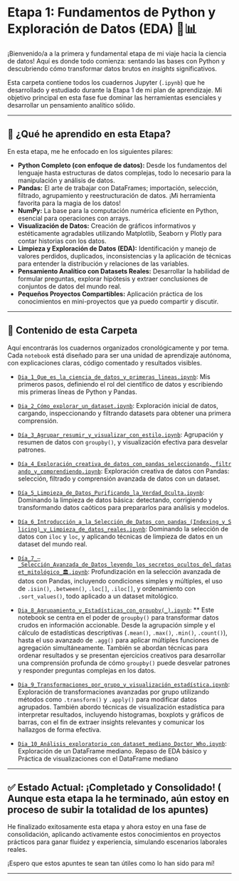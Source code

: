 #  Etapa 1: Fundamentos de Python y Exploración de Datos (EDA) 🐍📊

¡Bienvenido/a a la primera y fundamental etapa de mi viaje hacia la ciencia de datos! Aquí es donde todo comienza: sentando las bases con Python y descubriendo cómo transformar datos brutos en *insights* significativos.

Esta carpeta contiene todos los cuadernos Jupyter (`.ipynb`) que he desarrollado y estudiado durante la Etapa 1 de mi plan de aprendizaje. Mi objetivo principal en esta fase fue dominar las herramientas esenciales y desarrollar un pensamiento analítico sólido.

---

## 🎯 ¿Qué he aprendido en esta Etapa?

En esta etapa, me he enfocado en los siguientes pilares:

* **Python Completo (con enfoque de datos):** Desde los fundamentos del lenguaje hasta estructuras de datos complejas, todo lo necesario para la manipulación y análisis de datos.
* **Pandas:** El arte de trabajar con DataFrames; importación, selección, filtrado, agrupamiento y reestructuración de datos. ¡Mi herramienta favorita para la magia de los datos!
* **NumPy:** La base para la computación numérica eficiente en Python, esencial para operaciones con arrays.
* **Visualización de Datos:** Creación de gráficos informativos y estéticamente agradables utilizando Matplotlib, Seaborn y Plotly para contar historias con los datos.
* **Limpieza y Exploración de Datos (EDA):** Identificación y manejo de valores perdidos, duplicados, inconsistencias y la aplicación de técnicas para entender la distribución y relaciones de las variables.
* **Pensamiento Analítico con Datasets Reales:** Desarrollar la habilidad de formular preguntas, explorar hipótesis y extraer conclusiones de conjuntos de datos del mundo real.
* **Pequeños Proyectos Compartibles:** Aplicación práctica de los conocimientos en mini-proyectos que ya puedo compartir y discutir.

---

## 📂 Contenido de esta Carpeta

Aquí encontrarás los cuadernos organizados cronológicamente y por tema. Cada `notebook` está diseñado para ser una unidad de aprendizaje autónoma, con explicaciones claras, código comentado y resultados visibles.

* [`Dia_1_Que_es_la_ciencia_de_datos_y_primeras_lineas.ipynb`](https://github.com/kumichin/Apuntes_Data_Science/blob/main/Etapa%201.%20%20Fundamentos%20de%20Python%20y%20EDA/Dia_1_Que_es_la_ciencia_de_datos_y_primeras_lineas.ipynb): Mis primeros pasos, definiendo el rol del científico de datos y escribiendo mis primeras líneas de Python y Pandas.
  
* [`Dia_2_Cómo_explorar_un_dataset.ipynb`](https://github.com/kumichin/Apuntes_Data_Science/blob/main/Etapa%201.%20%20Fundamentos%20de%20Python%20y%20EDA/Dia_2_C%C3%B3mo_explorar_un_dataset.ipynb): Exploración inicial de datos, cargando, inspeccionando y filtrando datasets para obtener una primera comprensión.
  
* [`Día_3_Agrupar_resumir_y_visualizar_con_estilo.ipynb`](https://github.com/kumichin/Apuntes_Data_Science/blob/main/Etapa%201.%20%20Fundamentos%20de%20Python%20y%20EDA/D%C3%ADa_3_Agrupar%2C_resumir_y_visualizar_con_estilo.ipynb): Agrupación y resumen de datos con `groupby()`, y visualización efectiva para desvelar patrones.
  
* [`Día_4_Exploración_creativa_de_datos_con_pandas_seleccionando,_filtrando_y_comprendiendo.ipynb`](https://github.com/kumichin/Apuntes_Data_Science/blob/main/Etapa%201.%20%20Fundamentos%20de%20Python%20y%20EDA/D%C3%ADa_4_Exploraci%C3%B3n_creativa_de_datos_con_pandas_seleccionando%2C_filtrando_y_comprendiendo.ipynb): Exploración creativa de datos con Pandas: selección, filtrado y comprensión avanzada de datos con un dataset.
  
* [`Día_5_Limpieza_de_Datos_Purificando_la_Verdad_Oculta.ipynb`](https://github.com/kumichin/Apuntes_Data_Science/blob/main/Etapa%201.%20%20Fundamentos%20de%20Python%20y%20EDA/D%C3%ADa_5_Limpieza_de_Datos_Purificando_la_Verdad_Oculta.ipynb): Dominando la limpieza de datos básica: detectando, corrigiendo y transformando datos caóticos para prepararlos para análisis y modelos.
  
* [`Día_6_Introducción_a_la_Selección_de_Datos_con_pandas_(Indexing_y_Slicing)_y_Limpieza_de_datos_reales.ipynb`](https://github.com/kumichin/Apuntes_Data_Science/blob/main/Etapa%201.%20%20Fundamentos%20de%20Python%20y%20EDA/D%C3%ADa_6_Introducci%C3%B3n_a_la_Selecci%C3%B3n_de_Datos_con_pandas_(Indexing_y_Slicing)_y_Limpieza_de_datos_reales%F0%9F%A7%8C_E_.ipynb): Dominando la selección de datos con `iloc` y `loc`, y aplicando técnicas de limpieza de datos en un dataset del mundo real.
  
* [`Día_7_–_Selección_Avanzada_de_Datos_leyendo_los_secretos_ocultos_del_dataset_mitológico_🏛.ipynb`](https://github.com/kumichin/Apuntes_Data_Science/blob/main/Etapa%201.%20%20Fundamentos%20de%20Python%20y%20EDA/D%C3%ADa_7_%E2%80%93_Selecci%C3%B3n_Avanzada_de_Datos_leyendo_los_secretos_ocultos_del_dataset_mitol%C3%B3gico_%F0%9F%8F%9B%EF%B8%8F%E2%9C%A8.ipynb): Profundización en la selección avanzada de datos con Pandas, incluyendo condiciones simples y múltiples, el uso de `.isin()`, `.between()`, `.loc[]`, `.iloc[]`, y ordenamiento con `.sort_values()`, todo aplicado a un dataset mitológico.
  
* [`Dia_8_Agrupamiento_y_Estadísticas_con_groupby(_).ipynb`](https://github.com/kumichin/Apuntes_Data_Science/blob/main/Etapa%201.%20%20Fundamentos%20de%20Python%20y%20EDA/D%C3%ADa_8_Agrupamiento_y_Estad%C3%ADsticas_con_groupby(_).ipynb): ** Este notebook se centra en el poder de `groupby()` para transformar datos crudos en información accionable. Desde la agrupación simple y el cálculo de estadísticas descriptivas (`.mean()`, `.max()`, `.min()`, `.count()`), hasta el uso avanzado de `.agg()` para aplicar múltiples funciones de agregación simultáneamente. También se abordan técnicas para ordenar resultados y se presentan ejercicios creativos para desarrollar una comprensión profunda de cómo `groupby()` puede desvelar patrones y responder preguntas complejas en los datos.
  
* [`Dia_9_Transformaciones_por_grupo_y_visualización_estadística.ipynb`](https://github.com/kumichin/Apuntes_Data_Science/blob/main/Etapa%201.%20%20Fundamentos%20de%20Python%20y%20EDA/D%C3%ADa_9_Transformaciones_por_grupo_y_visualizaci%C3%B3n_de_estad%C3%ADsticas.ipynb): Exploración de transformaciones avanzadas por grupo utilizando métodos como `.transform()` y `.apply()` para modificar datos agrupados. También abordo técnicas de visualización estadística para interpretar resultados, incluyendo histogramas, boxplots y gráficos de barras, con el fin de extraer insights relevantes y comunicar los hallazgos de forma efectiva.

* [`Dia_10_Análisis_exploratorio_con_dataset_mediano_Doctor_Who.ipynb`](https://github.com/kumichin/Apuntes_Data_Science/blob/main/Etapa%201.%20%20Fundamentos%20de%20Python%20y%20EDA/D%C3%ADa_10_An%C3%A1lisis_exploratorio_con_dataset_mediano_Doctor_Who.ipynb): Exploración de un DataFrame mediano. Repaso de EDA básico y Práctica de visualizaciones con el DataFrame mediano
---

## ✅ Estado Actual: ¡Completado y Consolidado! ( Aunque esta etapa la he terminado, aún estoy en proceso de subir la totalidad de los apuntes)

He finalizado exitosamente esta etapa y ahora estoy en una fase de consolidación, aplicando activamente estos conocimientos en proyectos prácticos para ganar fluidez y experiencia, simulando escenarios laborales reales.

¡Espero que estos apuntes te sean tan útiles como lo han sido para mí!

---
